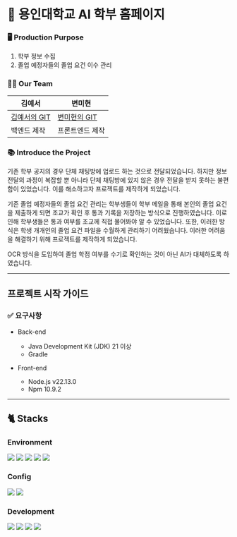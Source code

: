 # 🐉 용인대학교 AI 학부 홈페이지

### 🖥️ Production Purpose
1. 학부 정보 수집
2. 졸업 예정자들의 졸업 요건 이수 관리

### 👩‍💻 Our Team
| 김예서 | 변미현 |
| ------ | ----- |
| [김예서의 GIT](https://github.com/callikys) | [변미현의 GIT](https://github.com/MeehyunByeon) |
| 백엔드 제작 | 프론트엔드 제작 |

### 📚 Introduce the Project
기존 학부 공지의 경우 단체 채팅방에 업로드 하는 것으로 전달되었습니다. 하지만 정보 전달의 과정이 복잡할 뿐 아니라 단체 채팅방에 있지 않은 경우 전달을 받지 못하는 불편함이 있었습니다. 이를 해소하고자 프로젝트를 제작하게 되었습니다.

기존 졸업 예정자들의 졸업 요건 관리는 학부생들이 학부 메일을 통해 본인의 졸업 요건을 제출하게 되면 조교가 확인 후 통과 기록을 저장하는 방식으로 진행하였습니다. 이로 인해 학부생들은 통과 여부를 조교께 직접 물어봐야 알 수 있었습니다. 또한, 이러한 방식은 학생 개개인의 졸업 요건 파일을 수월하게 관리하기 어려웠습니다. 이러한 어려움을 해결하기 위해 프로젝트를 제작하게 되었습니다.

OCR 방식을 도입하여 졸업 학점 여부를 수기로 확인하는 것이 아닌 AI가 대체하도록 하였습니다.

---

## 프로젝트 시작 가이드

### ✅ 요구사항
- Back-end
  - Java Development Kit (JDK) 21 이상
  - Gradle

- Front-end
  - Node.js v22.13.0
  - Npm 10.9.2

---

## 🐈 Stacks

### Environment

<div>
  <img src="https://img.shields.io/badge/INTELLIJ-000000?style=flat-square&logo=intellijidea&logoColor=white"/>
<img src="https://img.shields.io/badge/VSCODE-007ACC?style=flat-square&logo=visualstudiocode&logoColor=white"/>
<img src="https://img.shields.io/badge/POSTMAN-FF6C37?style=flat-square&logo=postman&logoColor=white"/>
<img src="https://img.shields.io/badge/GITHUB-181717?style=flat-square&logo=github&logoColor=white"/>
<img src="https://img.shields.io/badge/FIGMA-F24E1E?style=flat-square&logo=figma&logoColor=white"/>
  
</div>

### Config

<div>
  <img src="https://img.shields.io/badge/npm-CB3837?style=for-the-badge&logo=npm&logoColor=white" />
  <img src="https://img.shields.io/badge/gradle-02303A?style=for-the-badge&logo=gradle&logoColor=white" />
</div>

### Development

<div>
  <img src="https://img.shields.io/badge/typescript-3178C6?style=for-the-badge&logo=typescript&logoColor=white" />
  <img src="https://img.shields.io/badge/react-61DAFB?style=for-the-badge&logo=react&logoColor=white" />
  <img src="https://img.shields.io/badge/java-000000?style=flat&logo=java&logoColor=white"/>
  <img src="https://img.shields.io/badge/springBoot-6DB33F?style=for-the-badge&logo=springBoot&logoColor=white" />
  
</div>
